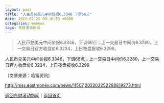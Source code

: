```yaml
---
layout: post
title: "人民币兑美元中间价报6.3346 下调66点"
date: 2022-02-25 09:16:53 +0800
categories: emnews
tags: 东财滚动新闻
---
```

> 人民币兑美元中间价报6.3346，下调66点；上一交易日中间价6.3280，上一交易日官方收盘价6.3234，上日夜盘报收6.3299。

<p>人民币兑美元中间价报6.3346，下调66点；上一交易日中间价6.3280，上一交易日官方收盘价6.3234，上日夜盘报收6.3299.</p><p class="em_media">（文章来源：哈富资讯）</p>

<http://mss.eastmoney.com/news/11507,202202252288819273.html>

[返回东财滚动新闻](//finews.withounder.com/emnews/)｜[返回首页](//finews.withounder.com/)
